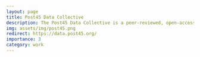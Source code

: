 ```yaml
---
layout: page
title: Post45 Data Collective
description: The Post45 Data Collective is a peer-reviewed, open-access repository for literary and cultural data from 1945 to the present.
img: assets/img/post45.png
redirect: https://data.post45.org/
importance: 3
category: work
---
```


